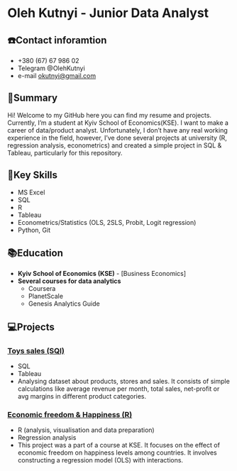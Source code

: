# Oleh Kutnyi - Junior Data Analyst

## ☎️Contact inforamtion
-  +380 (67) 67 986 02
- Telegram @OlehKutnyi
- e-mail okutnyi@gmail.com

## 📄Summary
Hi! Welcome to my GitHub here you can find my resume and projects. Currently, I’m a student at Kyiv School of Economics(KSE). I want to make a career of data/product analyst. Unfortunately, I don’t have any real working experience in the field, however, I’ve done several projects at university (R, regression analysis, econometrics) and created a simple project in SQL & Tableau, particularly for this repository. 

## 🎯Key Skills
- MS Excel
- SQL
- R
- Tableau
- Econometrics/Statistics (OLS, 2SLS, Probit, Logit regression)
- Python, Git

## 📚Education
- **Kyiv School of Economics (KSE)** - [Business Economics]
- **Several courses for data analytics**
  - Coursera
  - PlanetScale
  - Genesis Analytics Guide

## 💻Projects
### [Toys sales (SQl)](https://github.com/OlehKutnyi/CV/blob/main/Economic%20Freedom%20%26%20Happiness.md)
- SQL
- Tableau
- Analysing dataset about products, stores and sales. It consists of simple calculations like average revenue per month, total sales, net-profit or avg margins in different product categories.

### [Economic freedom & Happiness (R)](https://github.com/OlehKutnyi/CV/blob/main/Economic%20Freedom%20%26%20Happiness.md)
- R (analysis, visualisation and data preparation)
- Regression analysis
- This project was a part of a course at KSE. It focuses on the effect of economic freedom on happiness levels among countries. It involves constructing a regression model (OLS) with interactions.

